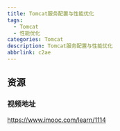 ```yaml
---
title: Tomcat服务配置与性能优化
tags:
  - Tomcat
  - 性能优化
categories: Tomcat
description: Tomcat服务配置与性能优化
abbrlink: c2ae
---
```


## 资源
### 视频地址
https://www.imooc.com/learn/1114